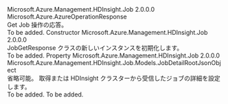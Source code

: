 <Type Name="JobGetResponse" FullName="Microsoft.Azure.Management.HDInsight.Job.Models.JobGetResponse">
  <TypeSignature Language="C#" Value="public class JobGetResponse : Microsoft.Azure.AzureOperationResponse" />
  <TypeSignature Language="ILAsm" Value=".class public auto ansi beforefieldinit JobGetResponse extends Microsoft.Azure.AzureOperationResponse" />
  <TypeSignature Language="DocId" Value="T:Microsoft.Azure.Management.HDInsight.Job.Models.JobGetResponse" />
  <TypeSignature Language="VB.NET" Value="Public Class JobGetResponse&#xA;Inherits AzureOperationResponse" />
  <TypeSignature Language="F#" Value="type JobGetResponse = class&#xA;    inherit AzureOperationResponse" />
  <AssemblyInfo>
    <AssemblyName>Microsoft.Azure.Management.HDInsight.Job</AssemblyName>
    <AssemblyVersion>2.0.0.0</AssemblyVersion>
  </AssemblyInfo>
  <Base>
    <BaseTypeName>Microsoft.Azure.AzureOperationResponse</BaseTypeName>
  </Base>
  <Interfaces />
  <Docs>
    <summary>
            Get Job 操作の応答。
            </summary>
    <remarks>To be added.</remarks>
  </Docs>
  <Members>
    <Member MemberName=".ctor">
      <MemberSignature Language="C#" Value="public JobGetResponse ();" />
      <MemberSignature Language="ILAsm" Value=".method public hidebysig specialname rtspecialname instance void .ctor() cil managed" />
      <MemberSignature Language="DocId" Value="M:Microsoft.Azure.Management.HDInsight.Job.Models.JobGetResponse.#ctor" />
      <MemberSignature Language="VB.NET" Value="Public Sub New ()" />
      <MemberType>Constructor</MemberType>
      <AssemblyInfo>
        <AssemblyName>Microsoft.Azure.Management.HDInsight.Job</AssemblyName>
        <AssemblyVersion>2.0.0.0</AssemblyVersion>
      </AssemblyInfo>
      <Parameters />
      <Docs>
        <summary>
            JobGetResponse クラスの新しいインスタンスを初期化します。
            </summary>
        <remarks>To be added.</remarks>
      </Docs>
    </Member>
    <Member MemberName="JobDetail">
      <MemberSignature Language="C#" Value="public Microsoft.Azure.Management.HDInsight.Job.Models.JobDetailRootJsonObject JobDetail { get; set; }" />
      <MemberSignature Language="ILAsm" Value=".property instance class Microsoft.Azure.Management.HDInsight.Job.Models.JobDetailRootJsonObject JobDetail" />
      <MemberSignature Language="DocId" Value="P:Microsoft.Azure.Management.HDInsight.Job.Models.JobGetResponse.JobDetail" />
      <MemberSignature Language="VB.NET" Value="Public Property JobDetail As JobDetailRootJsonObject" />
      <MemberSignature Language="F#" Value="member this.JobDetail : Microsoft.Azure.Management.HDInsight.Job.Models.JobDetailRootJsonObject with get, set" Usage="Microsoft.Azure.Management.HDInsight.Job.Models.JobGetResponse.JobDetail" />
      <MemberType>Property</MemberType>
      <AssemblyInfo>
        <AssemblyName>Microsoft.Azure.Management.HDInsight.Job</AssemblyName>
        <AssemblyVersion>2.0.0.0</AssemblyVersion>
      </AssemblyInfo>
      <ReturnValue>
        <ReturnType>Microsoft.Azure.Management.HDInsight.Job.Models.JobDetailRootJsonObject</ReturnType>
      </ReturnValue>
      <Docs>
        <summary>
            省略可能。 取得または HDInsight クラスターから受信したジョブの詳細を設定します。
            </summary>
        <value>To be added.</value>
        <remarks>To be added.</remarks>
      </Docs>
    </Member>
  </Members>
</Type>